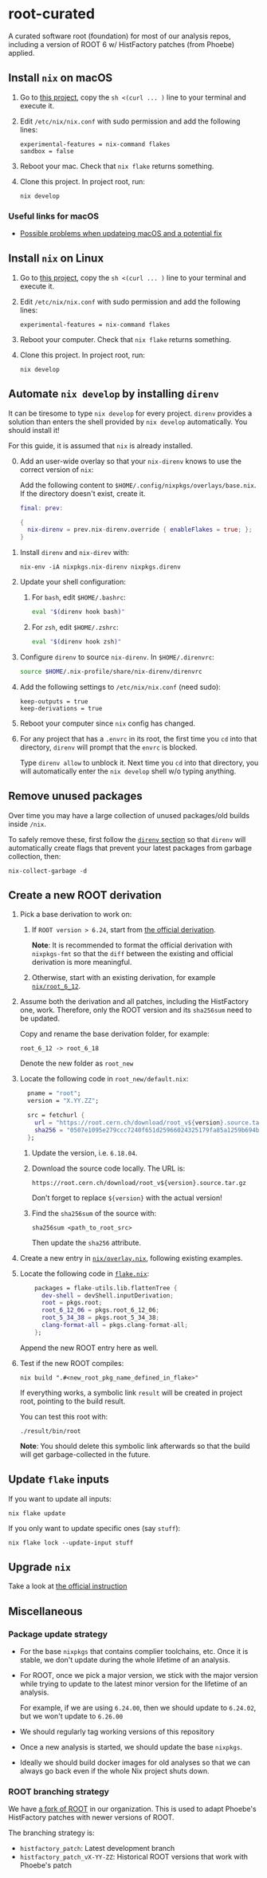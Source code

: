 # root-curated
A curated software root (foundation) for most of our analysis repos, including
a version of ROOT 6 w/ HistFactory patches (from Phoebe) applied.


## Install `nix` on macOS

1. Go to [this project](https://github.com/numtide/nix-unstable-installer),
   copy the `sh <(curl ... )` line to your terminal and execute it.

2. Edit `/etc/nix/nix.conf` with sudo permission and add the following lines:

    ```
    experimental-features = nix-command flakes
    sandbox = false
    ```

3. Reboot your mac. Check that `nix flake` returns something.
4. Clone this project. In project root, run:

    ```
    nix develop
    ```

### Useful links for macOS

- [Possible problems when updateing macOS and a potential fix](https://github.com/NixOS/nix/issues/4531)


## Install `nix` on Linux

1. Go to [this project](https://github.com/numtide/nix-unstable-installer),
   copy the `sh <(curl ... )` line to your terminal and execute it.

2. Edit `/etc/nix/nix.conf` with sudo permission and add the following lines:

    ```
    experimental-features = nix-command flakes
    ```

3. Reboot your computer. Check that `nix flake` returns something.
4. Clone this project. In project root, run:

    ```
    nix develop
    ```


## Automate `nix develop` by installing `direnv`

It can be tiresome to type `nix develop` for every project. `direnv` provides a
solution than enters the shell provided by `nix develop` automatically. You
should install it!

For this guide, it is assumed that `nix` is already installed.

0. Add an user-wide overlay so that your `nix-direnv` knows to use the correct
   version of `nix`:

    Add the following content to `$HOME/.config/nixpkgs/overlays/base.nix`. If
    the directory doesn't exist, create it.
    ```nix
    final: prev:

    {
      nix-direnv = prev.nix-direnv.override { enableFlakes = true; };
    }
    ```

1. Install `direnv` and `nix-direv` with:

    ```shell
    nix-env -iA nixpkgs.nix-direnv nixpkgs.direnv
    ```

2. Update your shell configuration:

    1. For `bash`, edit `$HOME/.bashrc`:

        ```bash
        eval "$(direnv hook bash)"
        ```

    2. For `zsh`, edit `$HOME/.zshrc`:

        ```bash
        eval "$(direnv hook zsh)"
        ```

3. Configure `direnv` to source `nix-direnv`. In `$HOME/.direnvrc`:

    ```bash
    source $HOME/.nix-profile/share/nix-direnv/direnvrc
    ```

4. Add the following settings to `/etc/nix/nix.conf` (need sudo):

    ```
    keep-outputs = true
    keep-derivations = true
    ```

5. Reboot your computer since `nix` config has changed.

6. For any project that has a `.envrc` in its root, the first time you `cd`
   into that directory, `direnv` will prompt that the `envrc` is blocked.

    Type `direnv allow` to unblock it. Next time you `cd` into that directory,
    you will automatically enter the `nix develop` shell w/o typing anything.


## Remove unused packages

Over time you may have a large collection of unused packages/old builds inside
`/nix`.

To safely remove these, first follow the [`direnv` section](#automate-nix-develop-by-installing-direnv)
so that `direnv` will automatically create flags that prevent your latest
packages from garbage collection, then:

```shell
nix-collect-garbage -d
```


## Create a new ROOT derivation

1. Pick a base derivation to work on:
    1. If `ROOT version > 6.24`, start from [the official derivation](https://github.com/NixOS/nixpkgs/tree/master/pkgs/applications/science/misc/root).

        **Note**: It is recommended to format the official derivation with
        `nixpkgs-fmt` so that the `diff` between the existing and
        official derivation is more meaningful.

    2. Otherwise, start with an existing derivation, for example [`nix/root_6_12`](./nix/root_6_12).

2. Assume both the derivation and all patches, including the HistFactory one, work.
   Therefore, only the ROOT version and its `sha256sum` need to be updated.

    Copy and rename the base derivation folder, for example:

    ```
    root_6_12 -> root_6_18
    ```

    Denote the new folder as `root_new`

3. Locate the following code in `root_new/default.nix`:

    ```nix
      pname = "root";
      version = "X.YY.ZZ";

      src = fetchurl {
        url = "https://root.cern.ch/download/root_v${version}.source.tar.gz";
        sha256 = "0507e1095e279ccc7240f651d25966024325179fa85a1259b694b56723ad7c1c";
      };
    ```

    1. Update the version, i.e. `6.18.04`.

    2. Download the source code locally. The URL is:

        ```
        https://root.cern.ch/download/root_v${version}.source.tar.gz
        ```

        Don't forget to replace `${version}` with the actual version!

    3. Find the `sha256sum` of the source with:

        ```shell
        sha256sum <path_to_root_src>
        ```

        Then update the `sha256` attribute.

4. Create a new entry in [`nix/overlay.nix`](./nix/overlay.nix), following
   existing examples.

5. Locate the following code in [`flake.nix`](./flake.nix):

    ```nix
        packages = flake-utils.lib.flattenTree {
          dev-shell = devShell.inputDerivation;
          root = pkgs.root;
          root_6_12_06 = pkgs.root_6_12_06;
          root_5_34_38 = pkgs.root_5_34_38;
          clang-format-all = pkgs.clang-format-all;
        };
    ```

    Append the new ROOT entry here as well.

6. Test if the new ROOT compiles:

    ```shell
    nix build ".#<new_root_pkg_name_defined_in_flake>"
    ```

    If everything works, a symbolic link `result` will be created in project
    root, pointing to the build result.

    You can test this root with:
    ```
    ./result/bin/root
    ```

    **Note**: You should delete this symbolic link afterwards so that the build
    will get garbage-collected in the future.


## Update `flake` inputs

If you want to update all inputs:
```shell
nix flake update
```

If you only want to update specific ones (say `stuff`):
```shell
nix flake lock --update-input stuff
```


## Upgrade `nix`

Take a look at [the official instruction](https://nixos.org/manual/nix/stable/installation/upgrading.html)


## Miscellaneous

### Package update strategy

- For the base `nixpkgs` that contains complier toolchains, etc. Once it is
  stable, we don't update during the whole lifetime of an analysis.
- For ROOT, once we pick a major version, we stick with the major version while
  trying to update to the latest minor version for the lifetime of an analysis.

    For example, if we are using `6.24.00`, then we should update to `6.24.02`,
    but we won't update to `6.26.00`

- We should regularly tag working versions of this repository
- Once a new analysis is started, we should update the base `nixpkgs`.
- Ideally we should build docker images for old analyses so that we can always
  go back even if the whole Nix project shuts down.


### ROOT branching strategy

We have [a fork of ROOT](https://github.com/umd-lhcb/root) in our organization.
This is used to adapt Phoebe's HistFactory patches with newer versions of ROOT.

The branching strategy is:

- `histfactory_patch`: Latest development branch
- `histfactory_patch_vX-YY-ZZ`: Historical ROOT versions that work with
  Phoebe's patch
